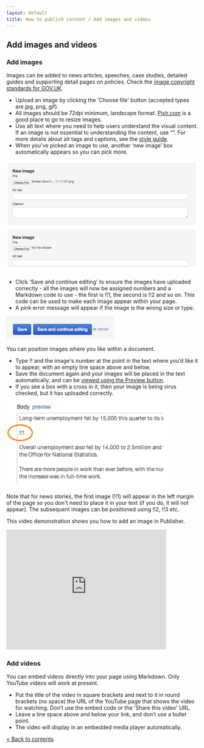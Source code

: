 ```yaml
---
layout: default
title: How to publish content / Add images and videos
---
```


## Add images and videos

### Add images

Images can be added to news articles, speeches, case studies, detailed guides and supporting detail pages on policies. Check the [image copyright standards for GOV.UK](https://insidegovuk.blog.gov.uk/gov-uk-standards-and-guidelines/image-copyright-standards-for-gov-uk/).

* Upload an image by clicking the 'Choose file' button (accepted types are jpg, png, gif). 
* All images should be 72dpi minimum, landscape format. [Pixlr.com](http://www.pixlr.com) is a good place to go to resize images.
* Use alt text where you need to help users understand the visual content. If an image is not essential to understanding the content, use “”. For more details about alt tags and captions, see the [style guide](https://www.gov.uk/design-principles/style-guide/images#images-alt-text).
* When you've picked an image to use, another ‘new image’ box automatically appears so you can pick more.

![Add images 2](add-images-2.png)

* Click 'Save and continue editing' to ensure the images have uploaded correctly - all the images will now be assigned numbers and a Markdown code to use - the first is !!1, the second is !!2 and so on. This code can be used to make each image appear within your page.
* A pink error message will appear if the image is the wrong size or type.

![Create new document 4](creating-a-new-doc-4.png)

You can position images where you like within a document.

* Type \!! and the image's number at the point in the text where you’d like it to appear, with an empty line space above and below. 	
* Save the document again and your images will be placed in the text automatically, and can be [viewed using the Preview button](http://alphagov.github.io/inside-government-admin-guide/creating-documents/preview-your-work.html).
* If you see a box with a cross in it, then your image is being virus checked, but it has uploaded correctly.

![Add images 3](add-images-3.png)

Note that for news stories, the first image (!!1) will appear in the left margin of the page so you don't need to place it in your text (if you do, it will not appear). The subsequent images can be positioned using !!2, !!3 etc.

This video demonstration shows you how to add an image in Publisher. 

<object width="420" height="315"><param name="movie" value="http://www.youtube-nocookie.com/v/aBVD1JmKgIw?version=3&amp;hl=en_GB&amp;rel=0"></param><param name="allowFullScreen" value="true"></param><param name="allowscriptaccess" value="always"></param><embed src="http://www.youtube-nocookie.com/v/aBVD1JmKgIw?version=3&amp;hl=en_GB&amp;rel=0" type="application/x-shockwave-flash" width="420" height="315" allowscriptaccess="always" allowfullscreen="true"></embed></object>

### Add videos

You can embed videos directly into your page using Markdown. Only YouTube videos will work at present.

* Put the title of the video in square brackets and next to it in round brackets (no space) the URL of the YouTube page that shows the video for watching. Don’t use the embed code or the 'Share this video' URL.
* Leave a line space above and below your link, and don’t use a bullet point.
* The video will display in an embedded media player automatically.

[< Back to contents](http://alphagov.github.io/inside-government-admin-guide/)


	
